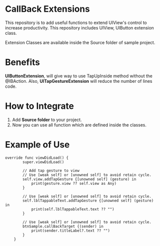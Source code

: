 # CallBack Extensions

This repository is to add useful functions to extend UIView's control to increase productivity. This repository includes UIView, UIButton extension class. 

Extension Classes are available inside the Source folder of sample project.

# Benefits

**UIButtonExtension**, will give way to use TapUpInside method without the @IBAction. 
Also, **UITapGestureExtension** will reduce the number of lines code.  

# How to Integrate

1. Add **Source folder** to your project.
2. Now you can use all function which are defined inside the classes.

# Example of Use

```
override func viewDidLoad() {
        super.viewDidLoad()
        
        // Add tap gesture to view
        // Use [weak self] or [unowned self] to avoid retain cycle.
        self.view.addTapGesture {[unowned self] (gesture) in
            print(gesture.view ?? self.view as Any)
        }
        
        // Use [weak self] or [unowned self] to avoid retain cycle.
        self.lblTappableText.addTapGesture {[unowned self] (gesture) in
            print(self.lblTappableText.text ?? "")
        }
        
        // Use [weak self] or [unowned self] to avoid retain cycle.
        btnSample.callBackTarget {(sender) in
            print(sender.titleLabel?.text ?? "")
        }
    }
